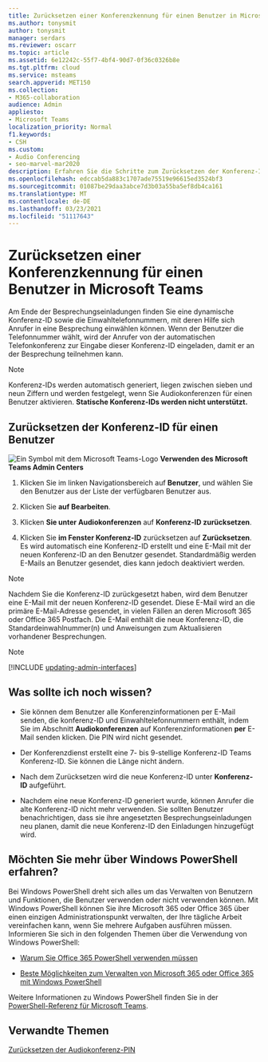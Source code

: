 ```yaml
---
title: Zurücksetzen einer Konferenzkennung für einen Benutzer in Microsoft Teams
ms.author: tonysmit
author: tonysmit
manager: serdars
ms.reviewer: oscarr
ms.topic: article
ms.assetid: 6e12242c-55f7-4bf4-90d7-0f36c0326b8e
ms.tgt.pltfrm: cloud
ms.service: msteams
search.appverid: MET150
ms.collection:
- M365-collaboration
audience: Admin
appliesto:
- Microsoft Teams
localization_priority: Normal
f1.keywords:
- CSH
ms.custom:
- Audio Conferencing
- seo-marvel-mar2020
description: Erfahren Sie die Schritte zum Zurücksetzen der Konferenz-ID eines Benutzers in Microsoft Teams und erhalten Sie Links zu Tools für Besprechungsaktualisierungen und -migration.
ms.openlocfilehash: edccab5da883c1707ade75519e96615ed3524bf3
ms.sourcegitcommit: 01087be29daa3abce7d3b03a55ba5ef8db4ca161
ms.translationtype: MT
ms.contentlocale: de-DE
ms.lasthandoff: 03/23/2021
ms.locfileid: "51117643"
---
```

# <a name="reset-a-conference-id-for-a-user-in-microsoft-teams"></a>Zurücksetzen einer Konferenzkennung für einen Benutzer in Microsoft Teams

Am Ende der Besprechungseinladungen finden Sie eine dynamische Konferenz-ID sowie die Einwahltelefonnummern, mit deren Hilfe sich Anrufer in eine Besprechung einwählen können. Wenn der Benutzer die Telefonnummer wählt, wird der Anrufer von der automatischen Telefonkonferenz zur Eingabe dieser Konferenz-ID eingeladen, damit er an der Besprechung teilnehmen kann.
  
> [!NOTE]
> Konferenz-IDs werden automatisch generiert, liegen zwischen sieben und neun Ziffern und werden festgelegt, wenn Sie Audiokonferenzen für einen Benutzer aktivieren. **Statische Konferenz-IDs werden nicht unterstützt.** 

## <a name="resetting-the-conference-id-for-a-user"></a>Zurücksetzen der Konferenz-ID für einen Benutzer

![Ein Symbol mit dem Microsoft Teams-Logo](media/teams-logo-30x30.png) **Verwenden des Microsoft Teams Admin Centers**

1. Klicken Sie im linken Navigationsbereich auf **Benutzer**, und wählen Sie den Benutzer aus der Liste der verfügbaren Benutzer aus.

2. Klicken Sie **auf Bearbeiten**.

3. Klicken **Sie unter Audiokonferenzen** auf **Konferenz-ID zurücksetzen**.

2. Klicken Sie **im Fenster Konferenz-ID** zurücksetzen auf **Zurücksetzen**. Es wird automatisch eine Konferenz-ID erstellt und eine E-Mail mit der neuen Konferenz-ID an den Benutzer gesendet. Standardmäßig werden E-Mails an Benutzer gesendet, dies kann jedoch deaktiviert werden.   

    
> [!NOTE]
> Nachdem Sie die Konferenz-ID zurückgesetzt haben, wird dem Benutzer eine E-Mail mit der neuen Konferenz-ID gesendet. Diese E-Mail wird an die primäre E-Mail-Adresse gesendet, in vielen Fällen an deren Microsoft 365 oder Office 365 Postfach. Die E-Mail enthält die neue Konferenz-ID, die Standardeinwahlnummer(n) und Anweisungen zum Aktualisieren vorhandener Besprechungen. 
  
> [!Note]
> [!INCLUDE [updating-admin-interfaces](includes/updating-admin-interfaces.md)]

## <a name="what-else-should-i-know"></a>Was sollte ich noch wissen?

- Sie können dem Benutzer alle Konferenzinformationen per E-Mail senden, die konferenz-ID und Einwahltelefonnummern enthält, indem Sie im Abschnitt **Audiokonferenzen** auf Konferenzinformationen **per** E-Mail senden klicken. Die PIN wird nicht gesendet.
    
- Der Konferenzdienst erstellt eine 7- bis 9-stellige Konferenz-ID Teams Konferenz-ID. Sie können die Länge nicht ändern.
    
- Nach dem Zurücksetzen wird die neue Konferenz-ID unter **Konferenz-ID** aufgeführt.
    
- Nachdem eine neue Konferenz-ID generiert wurde, können Anrufer die alte Konferenz-ID nicht mehr verwenden. Sie sollten Benutzer benachrichtigen, dass sie ihre angesetzten Besprechungseinladungen neu planen, damit die neue Konferenz-ID den Einladungen hinzugefügt wird. 

## <a name="want-to-know-more-about-windows-powershell"></a>Möchten Sie mehr über Windows PowerShell erfahren?

Bei Windows PowerShell dreht sich alles um das Verwalten von Benutzern und Funktionen, die Benutzer verwenden oder nicht verwenden können. Mit Windows PowerShell können Sie ihre Microsoft 365 oder Office 365 über einen einzigen Administrationspunkt verwalten, der Ihre tägliche Arbeit vereinfachen kann, wenn Sie mehrere Aufgaben ausführen müssen. Informieren Sie sich in den folgenden Themen über die Verwendung von Windows PowerShell:
    
  - [Warum Sie Office 365 PowerShell verwenden müssen](/microsoft-365/enterprise/why-you-need-to-use-microsoft-365-powershell)
    
  - [Beste Möglichkeiten zum Verwalten von Microsoft 365 oder Office 365 mit Windows PowerShell](/previous-versions//dn568025(v=technet.10))
    
Weitere Informationen zu Windows PowerShell finden Sie in der [PowerShell-Referenz für Microsoft Teams](/powershell/module/teams/?view=teams-ps).
    
## <a name="related-topics"></a>Verwandte Themen

[Zurücksetzen der Audiokonferenz-PIN](reset-the-audio-conferencing-pin-in-teams.md)